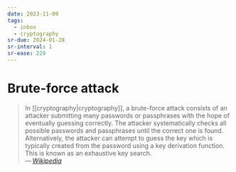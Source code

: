 ```yaml
---
date: 2023-11-09
tags:
  - inbox
  - cryptography
sr-due: 2024-01-28
sr-interval: 1
sr-ease: 229
---
```

# Brute-force attack
&#10;
> In [[cryptography|cryptography]], a brute-force attack consists of an attacker
> submitting many passwords or passphrases with the hope of eventually guessing
> correctly. The attacker systematically checks all possible passwords and
> passphrases until the correct one is found. Alternatively, the attacker can
> attempt to guess the key which is typically created from the password using a
> key derivation function. This is known as an exhaustive key search.\
> — <cite>[Wikipedia](https://en.wikipedia.org/wiki/Brute-force_attack)</cite>
